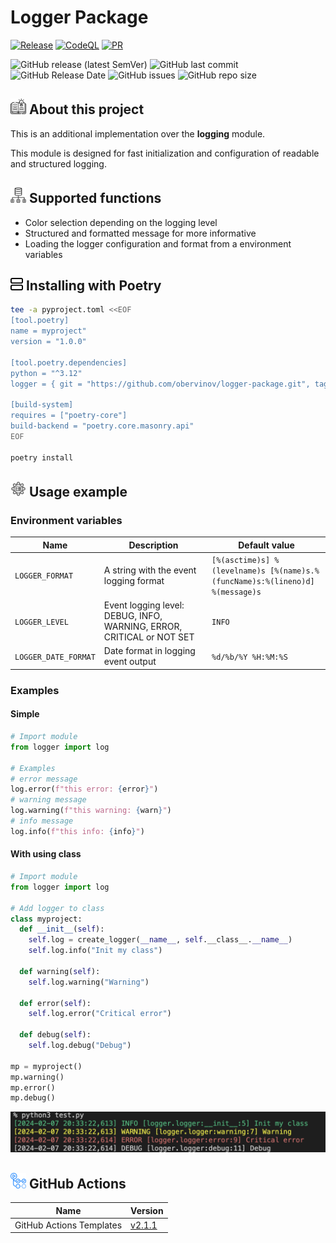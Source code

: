 # Logger Package
[![Release](https://github.com/obervinov/logger-package/actions/workflows/release.yaml/badge.svg)](https://github.com/obervinov/logger-package/actions/workflows/release.yaml)
[![CodeQL](https://github.com/obervinov/logger-package/actions/workflows/github-code-scanning/codeql/badge.svg)](https://github.com/obervinov/logger-package/actions/workflows/github-code-scanning/codeql)
[![PR](https://github.com/obervinov/logger-package/actions/workflows/pr.yaml/badge.svg?branch=main&event=pull_request)](https://github.com/obervinov/logger-package/actions/workflows/pr.yaml)

![GitHub release (latest SemVer)](https://img.shields.io/github/v/release/obervinov/logger-package?style=for-the-badge)
![GitHub last commit](https://img.shields.io/github/last-commit/obervinov/logger-package?style=for-the-badge)
![GitHub Release Date](https://img.shields.io/github/release-date/obervinov/logger-package?style=for-the-badge)
![GitHub issues](https://img.shields.io/github/issues/obervinov/logger-package?style=for-the-badge)
![GitHub repo size](https://img.shields.io/github/repo-size/obervinov/logger-package?style=for-the-badge)

## <img src="https://github.com/obervinov/_templates/blob/main/icons/book.png" width="25" title="about"> About this project
This is an additional implementation over the **logging** module.

This module is designed for fast initialization and configuration of readable and structured logging.


## <img src="https://github.com/obervinov/_templates/blob/main/icons/requirements.png" width="25" title="functions"> Supported functions
- Color selection depending on the logging level
- Structured and formatted message for more informative
- Loading the logger configuration and format from a environment variables

## <img src="https://github.com/obervinov/_templates/blob/main/icons/stack2.png" width="20" title="install"> Installing with Poetry
```bash
tee -a pyproject.toml <<EOF
[tool.poetry]
name = myproject"
version = "1.0.0"

[tool.poetry.dependencies]
python = "^3.12"
logger = { git = "https://github.com/obervinov/logger-package.git", tag = "v2.0.1" }

[build-system]
requires = ["poetry-core"]
build-backend = "poetry.core.masonry.api"
EOF

poetry install
```

## <img src="https://github.com/obervinov/_templates/blob/main/icons/config.png" width="25" title="usage"> Usage example
### Environment variables
| Name  | Description | Default value |
| ------------------------ | ------------------------------------------------ | --------------------------------------------------------------------- |
| `LOGGER_FORMAT` | A string with the event logging format | `[%(asctime)s] %(levelname)s [%(name)s.%(funcName)s:%(lineno)d] %(message)s` |
| `LOGGER_LEVEL` | Event logging level: DEBUG, INFO, WARNING, ERROR, CRITICAL or NOT SET | `INFO` |
| `LOGGER_DATE_FORMAT` | Date format in logging event output | `%d/%b/%Y %H:%M:%S` |

### Examples
#### Simple
```python
# Import module
from logger import log

# Examples
# error message
log.error(f"this error: {error}")
# warning message
log.warning(f"this warning: {warn}")
# info message
log.info(f"this info: {info}")
```

#### With using class
```python
# Import module
from logger import log

# Add logger to class
class myproject:
  def __init__(self):
    self.log = create_logger(__name__, self.__class__.__name__)
    self.log.info("Init my class")

  def warning(self):
    self.log.warning("Warning")

  def error(self):
    self.log.error("Critical error")

  def debug(self):
    self.log.debug("Debug")

mp = myproject()
mp.warning()
mp.error()
mp.debug()
```
<img src="doc/example.png" width="1000" title="example">


## <img src="https://github.com/obervinov/_templates/blob/main/icons/github-actions.png" width="25" title="github-actions"> GitHub Actions
| Name  | Version |
| ------------------------ | ----------- |
| GitHub Actions Templates | [v2.1.1](https://github.com/obervinov/_templates/tree/v2.1.1) |
